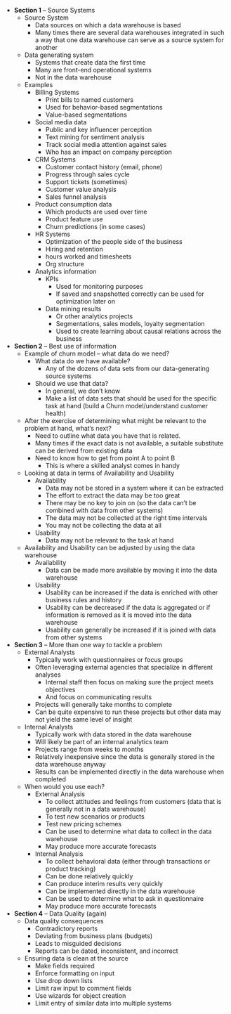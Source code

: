 -   **Section 1** – Source Systems
    -   Source System
        -   Data sources on which a data warehouse is based
        -   Many times there are several data warehouses integrated in
            such a way that one data warehouse can serve as a source
            system for another
    -   Data generating system
        -   Systems that create data the first time
        -   Many are front-end operational systems
        -   Not in the data warehouse
    -   Examples
        -   Billing Systems
            -   Print bills to named customers
            -   Used for behavior-based segmentations
            -   Value-based segmentations
        -   Social media data
            -   Public and key influencer perception
            -   Text mining for sentiment analysis
            -   Track social media attention against sales
            -   Who has an impact on company perception
        -   CRM Systems
            -   Customer contact history (email, phone)
            -   Progress through sales cycle
            -   Support tickets (sometimes)
            -   Customer value analysis
            -   Sales funnel analysis
        -   Product consumption data
            -   Which products are used over time
            -   Product feature use
            -   Churn predictions (in some cases)
        -   HR Systems
            -   Optimization of the people side of the business
            -   Hiring and retention
            -   hours worked and timesheets
            -   Org structure
        -   Analytics information
            -   KPIs
                -   Used for monitoring purposes
                -   If saved and snapshotted correctly can be used for
                    optimization later on
            -   Data mining results
                -   Or other analytics projects
                -   Segmentations, sales models, loyalty segmentation
                -   Used to create learning about causal relations
                    across the business
-   **Section 2** – Best use of information
    -   Example of churn model – what data do we need?
        -   What data do we have available?
            -   Any of the dozens of data sets from our data-generating
                source systems
        -   Should we use that data?
            -   In general, we don’t know
            -   Make a list of data sets that should be used for the
                specific task at hand (build a Churn model/understand
                customer health)
    -   After the exercise of determining what might be relevant to the
        problem at hand, what’s next?
        -   Need to outline what data you have that is related.
        -   Many times if the exact data is not available, a suitable
            substitute can be derived from existing data
        -   Need to know how to get from point A to point B
            -   This is where a skilled analyst comes in handy
    -   Looking at data in terms of Availability and Usability
        -   Availability
            -   Data may not be stored in a system where it can be
                extracted
            -   The effort to extract the data may be too great
            -   There may be no key to join on (so the data can’t be
                combined with data from other systems)
            -   The data may not be collected at the right time
                intervals
            -   You may not be collecting the data at all
        -   Usability
            -   Data may not be relevant to the task at hand
    -   Availability and Usability can be adjusted by using the data
        warehouse
        -   Availability
            -   Data can be made more available by moving it into the
                data warehouse
        -   Usability
            -   Usability can be increased if the data is enriched with
                other business rules and history
            -   Usability can be decreased if the data is aggregated or
                if information is removed as it is moved into the data
                warehouse
            -   Usability can generally be increased if it is joined
                with data from other systems
-   **Section 3** – More than one way to tackle a problem
    -   External Analysts
        -   Typically work with questionnaires or focus groups
        -   Often leveraging external agencies that specialize in
            different analyses
            -   Internal staff then focus on making sure the project
                meets objectives
            -   And focus on communicating results
        -   Projects will generally take months to complete
        -   Can be quite expensive to run these projects but other data
            may not yield the same level of insight
    -   Internal Analysts
        -   Typically work with data stored in the data warehouse
        -   Will likely be part of an internal analytics team
        -   Projects range from weeks to months
        -   Relatively inexpensive since the data is generally stored in
            the data warehouse anyway
        -   Results can be implemented directly in the data warehouse
            when completed
    -   When would you use each?
        -   External Analysis
            -   To collect attitudes and feelings from customers (data
                that is generally not in a data warehouse)
            -   To test new scenarios or products
            -   Test new pricing schemes
            -   Can be used to determine what data to collect in the
                data warehouse
            -   May produce more accurate forecasts
        -   Internal Analysis
            -   To collect behavioral data (either through transactions
                or product tracking)
            -   Can be done relatively quickly
            -   Can produce interim results very quickly
            -   Can be implemented directly in the data warehouse
            -   Can be used to determine what to ask in questionnaire
            -   May produce more accurate forecasts
-   **Section 4** – Data Quality (again)
    -   Data quality consequences
        -   Contradictory reports
        -   Deviating from business plans (budgets)
        -   Leads to misguided decisions
        -   Reports can be dated, inconsistent, and incorrect
    -   Ensuring data is clean at the source
        -   Make fields required
        -   Enforce formatting on input
        -   Use drop down lists
        -   Limit raw input to comment fields
        -   Use wizards for object creation
        -   Limit entry of similar data into multiple systems
